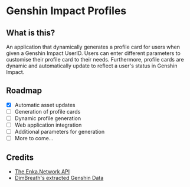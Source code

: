 # Genshin Impact Profiles

## What is this?
An application that dynamically generates a profile card for users when given a Genshin Impact UserID. Users can enter different
parameters to customise their profile card to their needs. Furthermore, profile cards are dynamic and automatically update 
to reflect a user's status in Genshin Impact.

## Roadmap
- [X] Automatic asset updates
- [ ] Generation of profile cards
- [ ] Dynamic profile generation
- [ ] Web application integration
- [ ] Additional parameters for generation
- [ ] More to come...

## Credits
* [The Enka.Network API](https://enka.shinshin.moe/)
* [DimBreath's extracted Genshin Data](https://github.com/Dimbreath/GenshinData/)
